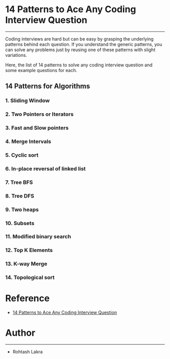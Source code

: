 # 14 Patterns to Ace Any Coding Interview Question

---

Coding interviews are hard but can be easy by grasping the underlying patterns behind each question. If you understand
the generic patterns, you can solve any problems just by reusing one of these patterns with slight variations.

Here, the list of 14 patterns to solve any coding interview question and some example questions for each.



## 14 Patterns for Algorithms

### 1. Sliding Window

### 2. Two Pointers or Iterators

### 3. Fast and Slow pointers

### 4. Merge Intervals

### 5. Cyclic sort

### 6. In-place reversal of linked list

### 7. Tree BFS

### 8. Tree DFS

### 9. Two heaps

### 10. Subsets

### 11. Modified binary search

### 12. Top K Elements

### 13. K-way Merge

### 14. Topological sort



# Reference

- [14 Patterns to Ace Any Coding Interview Question](https://hackernoon.com/14-patterns-to-ace-any-coding-interview-question-c5bb3357f6ed)



# Author

---

- Rohtash Lakra
